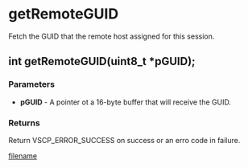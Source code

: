 # getRemoteGUID

Fetch the GUID that the remote host assigned for this session.

## int getRemoteGUID(uint8_t *pGUID);

### Parameters
* **pGUID** - A pointer ot a 16-byte buffer that will receive the GUID.

### Returns
Return VSCP_ERROR_SUCCESS on success or an erro code in failure.

[filename](./bottom_copyright.md ':include')
